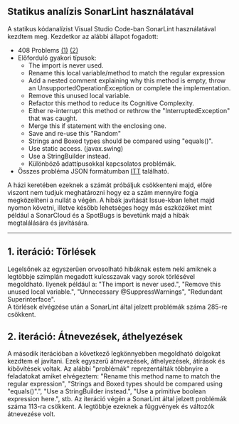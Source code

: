 ## Statikus analízis SonarLint használatával

A statikus kódanalízist Visual Studio Code-ban SonarLint használatával kezdtem meg. Kezdetkor az alábbi állapot fogadott:   
- 408 Problems [(1)](SonarLintStart1.png) [(2)](SonarLintStart2.png)
- Előforduló gyakori típusok:
    - The import is never used.
    - Rename this local variable/method to match the regular expression
    - Add a nested comment explaining why this method is empty, throw an UnsupportedOperationException or complete the implementation.
    - Remove this unused local variable.
    - Refactor this method to reduce its Cognitive Complexity.
    - Either re-interrupt this method or rethrow the "InterruptedException" that was caught.
    - Merge this if statement with the enclosing one.
    - Save and re-use this "Random"
    - Strings and Boxed types should be compared using "equals()".
    - Use static access. (javax.swing)
    - Use a StringBuilder instead.
    - Különböző adattípusokkal kapcsolatos problémák.
- Összes probléma JSON formátumban [ITT](sonarlintproblems.json) található.
  
A házi keretében ezeknek a számát próbáljuk csökkenteni majd, előre viszont nem tudjuk meghatározni hogy ez a szám mennyire fogja megközelíteni a nullát a végén. A hibák javítását Issue-kban lehet majd nyomon követni, illetve később lehetséges hogy más eszközöket mint például a SonarCloud és a SpotBugs is bevetünk majd a hibák megtalálására és javítására.

---

## 1. iteráció: Törlések

Legelsőnek az egyszerűen orvosolható hibáknak estem neki amiknek a legtöbbje szimplán megadott kulcsszavak vagy sorok törlésével megoldható. Ilyenek például a: "The import is never used.", "Remove this unused local variable.", "Unnecessary @SuppressWarnings", "Redundant Superinterface".  
A törlések elvégzése után a SonarLint által jelzett problémák száma 285-re csökkent.

## 2. iteráció: Átnevezések, áthelyezések

A második iterációban a következő legkönnyebben megoldható dolgokat kezdtem el javítani. Ezek egyszerű átnevezések, áthelyezések, átírások és kibővítések voltak. Az alábbi "problémák" reprezentálták többnyire a feladatokat amiket elvégeztem: "Rename this method name to match the regular expression", "Strings and Boxed types should be compared using "equals()".", "Use a StringBuilder instead.", "Use a primitive boolean expression here.", stb.
Az iteráció végén a SonarLint által jelzett problémák száma 113-ra csökkent. A legtöbbje ezeknek a függvények és változók átnevezése volt.